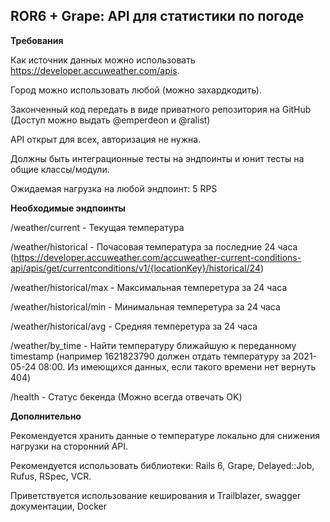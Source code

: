 ## ROR6 + Grape: API для статистики по погоде

**Требования**

Как источник данных можно использовать https://developer.accuweather.com/apis.

Город можно использовать любой (можно захардкодить).

Законченный код передать в виде приватного репозитория на GitHub (Доступ можно выдать @emperdeon и @ralist)

API открыт для всех, авторизация не нужна.

Должны быть интеграционные тесты на эндпоинты и юнит тесты на общие классы/модули.

Ожидаемая нагрузка на любой эндпоинт: 5 RPS


**Необходимые эндпоинты**

/weather/current - Текущая температура

/weather/historical - Почасовая температура за последние 24 часа (https://developer.accuweather.com/accuweather-current-conditions-api/apis/get/currentconditions/v1/{locationKey}/historical/24)

/weather/historical/max - Максимальная темперетура за 24 часа

/weather/historical/min - Минимальная темперетура за 24 часа

/weather/historical/avg - Средняя темперетура за 24 часа

/weather/by_time - Найти температуру ближайшую к переданному timestamp (например 1621823790 должен отдать температуру за 2021-05-24 08:00. Из имеющихся данных, если такого времени нет вернуть 404)

/health - Статус бекенда (Можно всегда отвечать OK)


**Дополнительно**

Рекомендуется хранить данные о температуре локально для снижения нагрузки на сторонний API.

Рекомендуется использовать библиотеки: Rails 6, Grape, Delayed::Job, Rufus, RSpec, VCR.

Приветствуется использование кеширования и Trailblazer, swagger документации, Docker
